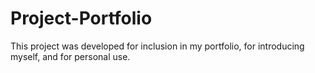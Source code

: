 # Project-Portfolio
This project was developed for inclusion in my portfolio, for introducing myself, and for personal use.

